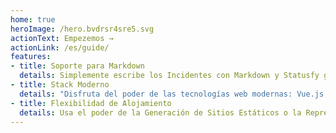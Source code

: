 ```yaml
---
home: true
heroImage: /hero.bvdrsr4sre5.svg
actionText: Empezemos →
actionLink: /es/guide/
features:
- title: Soporte para Markdown
  details: Simplemente escribe los Incidentes con Markdown y Statusfy generará un conjunto de contenido HTML. Todas las características del formato de Markdown de GitHub son compatibles.
- title: Stack Moderno
  details: "Disfruta del poder de las tecnologías web modernas: Vue.js, Webpack y JavaScript . Escribe estilos CSS con tus preprocesadores favoritos como Sass, Less o Stylus con prefijo automático."
- title: Flexibilidad de Alojamiento
  details: Usa el poder de la Generación de Sitios Estáticos o la Representación del lado del Servidor, de modo que puede implementarse fácilmente en una variedad de servicios de hospedaje sin costos elevados de servidor.
---
```


<Partners />

<Subscribe />

<!-- Footer Component -->
<Footer />
